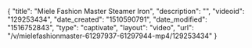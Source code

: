 {
    "title": "Miele Fashion Master Steamer Iron",
    "description": "",
    "videoid": "129253434",
    "date_created": "1510590791",
    "date_modified": "1516752843",
    "type": "captivate",
    "layout": "video",
    "url": "\/v\/mielefashionmaster-61297937-61297944-mp4\/129253434"
}
